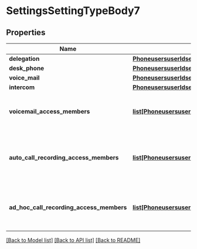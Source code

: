 # SettingsSettingTypeBody7

## Properties
Name | Type | Description | Notes
------------ | ------------- | ------------- | -------------
**delegation** | [**PhoneusersuserIdsettingssettingTypeDelegation**](PhoneusersuserIdsettingssettingTypeDelegation.md) |  | [optional] 
**desk_phone** | [**PhoneusersuserIdsettingssettingTypeDeskPhone**](PhoneusersuserIdsettingssettingTypeDeskPhone.md) |  | [optional] 
**voice_mail** | [**PhoneusersuserIdsettingssettingTypeVoiceMail1**](PhoneusersuserIdsettingssettingTypeVoiceMail1.md) |  | [optional] 
**intercom** | [**PhoneusersuserIdsettingssettingTypeIntercom**](PhoneusersuserIdsettingssettingTypeIntercom.md) |  | [optional] 
**voicemail_access_members** | [**list[PhoneusersuserIdsettingssettingTypeVoicemailAccessMembers]**](PhoneusersuserIdsettingssettingTypeVoicemailAccessMembers.md) | The shared voicemail access member list. | [optional] 
**auto_call_recording_access_members** | [**list[PhoneusersuserIdsettingssettingTypeAutoCallRecordingAccessMembers1]**](PhoneusersuserIdsettingssettingTypeAutoCallRecordingAccessMembers1.md) | The shared automatic call recording access member list. | [optional] 
**ad_hoc_call_recording_access_members** | [**list[PhoneusersuserIdsettingssettingTypeAutoCallRecordingAccessMembers1]**](PhoneusersuserIdsettingssettingTypeAutoCallRecordingAccessMembers1.md) | The shared ad hoc call recording access member list. | [optional] 

[[Back to Model list]](../README.md#documentation-for-models) [[Back to API list]](../README.md#documentation-for-api-endpoints) [[Back to README]](../README.md)

